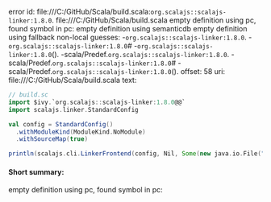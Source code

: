 error id: file:///C:/GitHub/Scala/build.scala:`org.scalajs::scalajs-linker:1.8.0`.
file:///C:/GitHub/Scala/build.scala
empty definition using pc, found symbol in pc: 
empty definition using semanticdb
empty definition using fallback
non-local guesses:
	 -`org.scalajs::scalajs-linker:1.8.0`.
	 -`org.scalajs::scalajs-linker:1.8.0`#
	 -`org.scalajs::scalajs-linker:1.8.0`().
	 -scala/Predef.`org.scalajs::scalajs-linker:1.8.0`.
	 -scala/Predef.`org.scalajs::scalajs-linker:1.8.0`#
	 -scala/Predef.`org.scalajs::scalajs-linker:1.8.0`().
offset: 58
uri: file:///C:/GitHub/Scala/build.scala
text:
```scala
// build.sc
import $ivy.`org.scalajs::scalajs-linker:1.8.0@@`
import scalajs.linker.StandardConfig

val config = StandardConfig()
  .withModuleKind(ModuleKind.NoModule)
  .withSourceMap(true)

println(scalajs.cli.LinkerFrontend(config, Nil, Some(new java.io.File("target"))))

```


#### Short summary: 

empty definition using pc, found symbol in pc: 